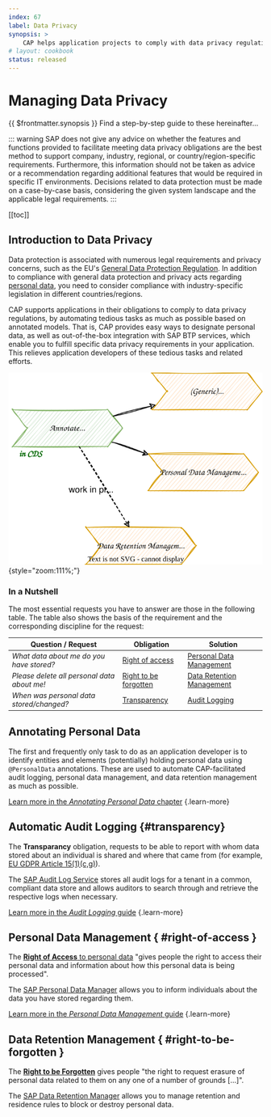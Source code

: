```yaml
---
index: 67
label: Data Privacy
synopsis: >
    CAP helps application projects to comply with data privacy regulations using SAP Business Technology Platform (BTP) services.
# layout: cookbook
status: released
---
```




# Managing Data Privacy

{{ $frontmatter.synopsis }} Find a step-by-step guide to these hereinafter...

::: warning
SAP does not give any advice on whether the features and functions provided to facilitate meeting data privacy obligations are the best method to support company, industry, regional, or country/region-specific requirements. Furthermore, this information should not be taken as advice or a recommendation regarding additional features that would be required in specific IT environments. Decisions related to data protection must be made on a case-by-case basis, considering the given system landscape and the applicable legal requirements.
:::

[[toc]]




## Introduction to Data Privacy


Data protection is associated with numerous legal requirements and privacy concerns, such as the EU's [General Data Protection Regulation](https://en.wikipedia.org/wiki/General_Data_Protection_Regulation). In addition to compliance with general data protection and privacy acts regarding [personal data](https://en.wikipedia.org/wiki/Personal_data), you need to consider compliance with industry-specific legislation in different countries/regions.

CAP supports applications in their obligations to comply to data privacy regulations, by automating tedious tasks as much as possible based on annotated models. That is, CAP provides easy ways to designate personal data, as well as out-of-the-box integration with SAP BTP services, which enable you to fulfill specific data privacy requirements in your application. This relieves application developers of these tedious tasks and related efforts.

![Shows with which solutions CAP annotations can be used out of the box, as described in the following table.](./assets/Data-Privacy.drawio.svg){style="zoom:111%;"}





### In a Nutshell

The most essential requests you have to answer are those in the following table. The table also shows the basis of the requirement and the corresponding discipline for the request:

| Question / Request                          | Obligation                                      | Solution                            |
| ------------------------------------------- | ----------------------------------------------- | ----------------------------------- |
| *What data about me do you have stored?*    | [Right of access](#right-of-access)             | [Personal Data Management](pdm.md)  |
| *Please delete all personal data about me!* | [Right to be forgotten](#right-to-be-forgotten) | [Data Retention Management](drm.md) |
| *When was personal data stored/changed?*    | [Transparency](#transparency)                   | [Audit Logging](audit-logging.md)   |



<span id="intro" />





## Annotating Personal Data

The first and frequently only task to do as an application developer is to identify entities and elements (potentially) holding personal data using `@PersonalData` annotations. These are used to automate CAP-facilitated audit logging, personal data management, and data retention management as much as possible.

[Learn more in the *Annotating Personal Data* chapter](annotations) {.learn-more}



## Automatic Audit Logging {#transparency}

The **Transparancy** obligation, requests to be able to report with whom data stored about an individual is shared and where that came from (for example, [EU GDPR Article 15(1)(c,g)](https://eur-lex.europa.eu/legal-content/EN/TXT/HTML/?uri=CELEX:02016R0679-20160504&qid=1692819634946#tocId22)).

The [SAP Audit Log Service](https://help.sap.com/docs/btp/sap-business-technology-platform/audit-logging-in-cloud-foundry-environment) stores all audit logs for a tenant in a common, compliant data store and allows auditors to search through and retrieve the respective logs when necessary.

[Learn more in the *Audit Logging* guide](audit-logging) {.learn-more}



## Personal Data Management { #right-of-access }

The [**Right of Access** to personal data](https://en.wikipedia.org/wiki/Right_of_access_to_personal_data) "gives people the right to access their personal data and information about how this personal data is being processed".

The [SAP Personal Data Manager](https://help.sap.com/docs/personal-data-manager) allows you to inform individuals about the data you have stored regarding them.

[Learn more in the *Personal Data Management* guide](pdm) {.learn-more}



## Data Retention Management { #right-to-be-forgotten }

The [**Right to be Forgotten**](https://en.wikipedia.org/wiki/Right_to_be_forgotten) gives people "the right to request erasure of personal data related to them on any one of a number of grounds [...]".

The [SAP Data Retention Manager](https://help.sap.com/docs/data-retention-manager) allows you to manage retention and residence rules to block or destroy personal data.

<!-- [Learn more in the *Data Retention Management* guide](drm) {.learn-more} -->
